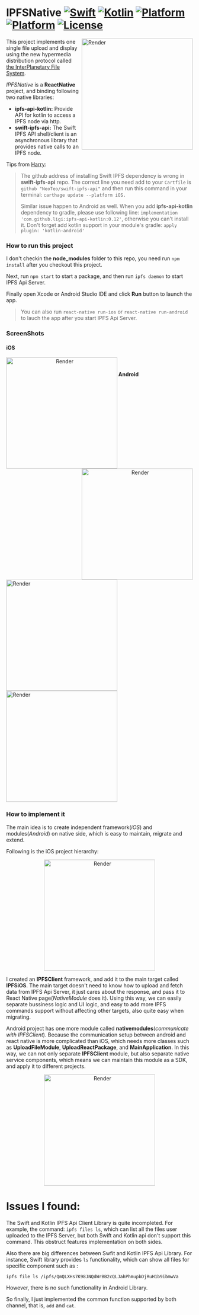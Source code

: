 # IPFSNative [![Swift](https://img.shields.io/badge/swift-4.1-orange.svg?style=flat)](#) [![Kotlin](https://img.shields.io/badge/kotlin-1.2.41-orange.svg?style=flat)](#) [![Platform](https://img.shields.io/badge/platform-iOS-lightgrey.svg?style=flat)](#) [![Platform](https://img.shields.io/badge/platform-android-lightgrey.svg?style=flat)](#) [![License](https://img.shields.io/badge/license-MIT-blue.svg?style=flat)](https://opensource.org/licenses/MIT)

<img src="Resources/logo.png" width=300 alt="Render" align=right />

This project implements one single file upload and display using the new hypermedia distribution protocol called [the InterPlanetary File System](https://github.com/ipfs/ipfs).

*IPFSNative* is a **ReactNative** project, and binding following two native libraries:  

* **ipfs-api-kotlin:** Provide API for kotlin to access a IPFS node via http.
* **swift-ipfs-api:** The Swift IPFS API shell/client is an asynchronous library that provides native calls to an IPFS node.

Tips from [Harry](https://harryyan.iceloof.com/):

>  The github address of installing Swift IPFS dependency is wrong in **swift-ipfs-api** repo. The correct line you need add to your `Cartfile` is `github "NeoTeo/swift-ipfs-api"` and then run this command in your terminal: `carthage update --platform iOS.`
> 
>
>  Similar issue happen to Android as well. When you add **ipfs-api-kotlin** dependency to gradle, please use following line: `implementation 'com.github.ligi:ipfs-api-kotlin:0.12'`, otherwise you can't install it. Don't forget add kotlin support in your module's gradle: `apply plugin: 'kotlin-android'`

### How to run this project

I don't checkin the **node_modules** folder to this repo, you need run `npm install` after you checkout this project.

Next, run `npm start` to start a package, and then run `ipfs daemon` to start IPFS Api Server.

Finally open Xcode or Android Studio IDE and click **Run** button to launch the app.

>  You can also run `react-native run-ios` or `react-native run-android` to lauch the app after you start IPFS Api Server.


### ScreenShots

#### iOS

<div style="text-align:center" markdown="1">
	<img src="Resources/IPFSiOS_before.png" width=300 alt="Render" align=left />
	<img src="Resources/IPFSiOS_after.png" width=300 alt="Render" align=right />
</div>

<br />

#### Android

<img src="Resources/IPFSAndroid_before.png" width=300 alt="Render" align=left />
<img src="Resources/IPFSAndroid_after.png" width=300 alt="Render" align=center />

### How to implement it

The main idea is to create independent framework(*iOS*) and modules(*Android*) on native side, which is easy to maintain, migrate and extend.

Following is the iOS project hierarchy:
<p align="center">
	<img src="Resources/project_iOS.png" width=300 alt="Render" align=center />
</p>

I created an **IPFSClient** framework, and add it to the main target called **IPFSiOS**. The main target doesn't need to know how to upload and fetch data from IPFS Api Server, it just cares about the response, and pass it to React Native page(*NativeModule* does it). Using this way, we can easily separate bussiness logic and UI logic, and easy to add more IPFS commands support without affecting other targets, also quite easy when migrating.

Android project has one more module called **nativemodules**(*communicate with IPFSClient*). Because the communication setup between android and react native is more complicated than iOS, which needs more classes such as **UploadFileModule**, **UploadReactPackage**, and **MainApplication**. In this way, we can not only separate **IPFSClient** module, but also separate native service components, which means we can maintain this module as a SDK, and apply it to different projects.

<p align="center">
	<img src="Resources/project_android.png" width=300 alt="Render" align=center />
</p>


# Issues I found:
The Swift and Kotlin IPFS Api Client Library is quite incompleted. For example, the command: `ipfs files ls`, which can list all the files user uploaded to the IPFS Server, but both Swift and Kotlin api don't support this command. This obstruct features implementation on both sides.

Also there are big differences between Swfit and Kotlin IPFS Api Library. For instance, Swift library provides `ls` functionality, which can show all files for specific component such as :

`ipfs file ls /ipfs/QmQLXHs7K98JNQdWrBB2cQLJahPhmupbDjRuH1b9ibmwVa`

However, there is no such functionality in Android Library.

So finally, I just implemented the common function supported by both channel, that is, `add` and `cat`.